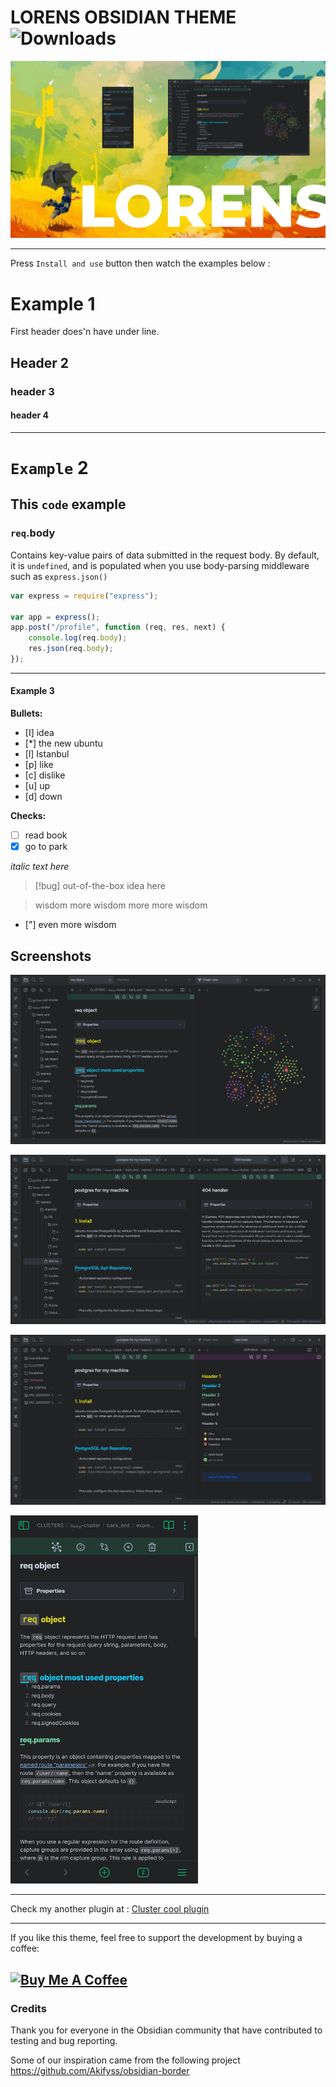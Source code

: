 # LORENS OBSIDIAN THEME ![Downloads](https://img.shields.io/badge/dynamic/json?url=https%3A%2F%2Freleases.obsidian.md%2Fstats%2Ftheme&query=%24.Lorens.download&style=for-the-badge&logo=obsidian&label=downloads&labelColor=%23131922&color=%239ca0fa)

![screenshot](cover.png)

---

Press `Install and use` button then watch the examples below :

# Example 1

First header does'n have under line.

## Header 2

### header 3

#### header 4

---

# `Example` 2

## This `code` example

### `req`.body

Contains key-value pairs of data submitted in the request body. By default, it is `undefined`, and is populated when you use body-parsing middleware such as `express.json()`

```javascript
var express = require("express");

var app = express();
app.post("/profile", function (req, res, next) {
	console.log(req.body);
	res.json(req.body);
});
```

---

#### Example 3

**Bullets:**

-   [I] idea
-   [*] the new ubuntu
-   [l] Istanbul
-   [p] like
-   [c] dislike
-   [u] up
-   [d] down

**Checks:**

-   [ ] read book
-   [x] go to park

_italic text here_

> [!bug] out-of-the-box idea here

> wisdom
> more wisdom
> more more wisdom

-   ["] even more wisdom

## Screenshots

![screenshot](img/4.%20lorens-theme%20.png)

![screenshot](img/5.%20lorens-theme%20.png)

![screenshot](img/6.%20lorens-theme%20.png)

<img src="img/lorens.jpg" width="300"  >

---

Check my another plugin at : [Cluster cool plugin](https://github.com/lorens-osman-dev/cluster)

---

If you like this theme, feel free to support the development by buying a coffee:

## <a href="https://www.buymeacoffee.com/lorens" target="_blank"><img src="https://cdn.buymeacoffee.com/buttons/v2/default-yellow.png" alt="Buy Me A Coffee" style="height: 60px !important;width: 217px !important;" ></a>

### Credits

Thank you for everyone in the Obsidian community that have contributed to testing and bug reporting.

Some of our inspiration came from the following project
https://github.com/Akifyss/obsidian-border
